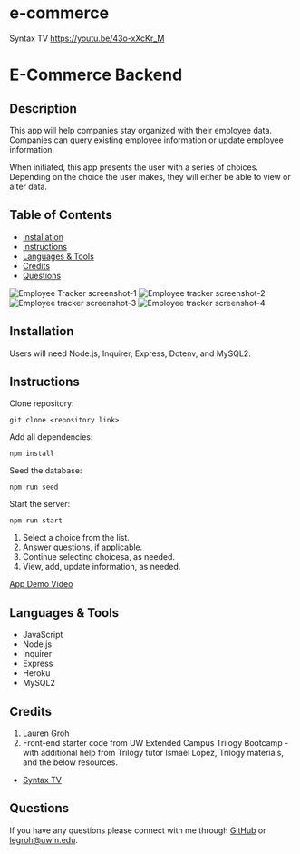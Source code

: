 # e-commerce


Syntax TV
https://youtu.be/43o-xXcKr_M


# E-Commerce Backend

## Description 

This app will help companies stay organized with their employee data. Companies can query existing employee information or update employee information. 

When initiated, this app presents the user with a series of choices. Depending on the choice the user makes, they will either be able to view or alter data.

  
## Table of Contents 
* [Installation](#installation)
* [Instructions](#instructions)
* [Languages & Tools](#languages-tools)
* [Credits](#credits)
* [Questions](#questions)

![Employee Tracker screenshot-1](./assets/images/screenshot-1.png "screenshot-1")
![Employee tracker screenshot-2](./assets/images/screenshot-2.png "screenshot-2")
![Employee tracker screenshot-3](./assets/images/screenshot-3.png "screenshot-3")
![Employee tracker screenshot-4](./assets/images/screenshot-4.png "screenshot-3")
  
## Installation

Users will need Node.js, Inquirer, Express, Dotenv, and MySQL2.
  
## Instructions 

Clone repository:
```
git clone <repository link>
```

Add all dependencies:
```
npm install
```
Seed the database:
```
npm run seed
```
Start the server:
```
npm run start
```

1. Select a choice from the list.
2. Answer questions, if applicable.
3. Continue selecting choicesa, as needed.
4. View, add, update information, as needed.

[App Demo Video](https://watch.screencastify.com/v/cL3W8P0wV9iu4ffjihSJ)

## Languages & Tools

* JavaScript
* Node.js
* Inquirer
* Express
* Heroku
* MySQL2

## Credits

1. Lauren Groh 
2. Front-end starter code from UW Extended Campus Trilogy Bootcamp - with additional help from Trilogy tutor Ismael Lopez, Trilogy materials, and the below resources.
 * [Syntax TV](https://youtu.be/43o-xXcKr_M)


## Questions

If you have any questions please connect with me through [GitHub](https://github.com/GrohTech) or [legroh@uwm.edu](mailto:legroh@uwm.edu).